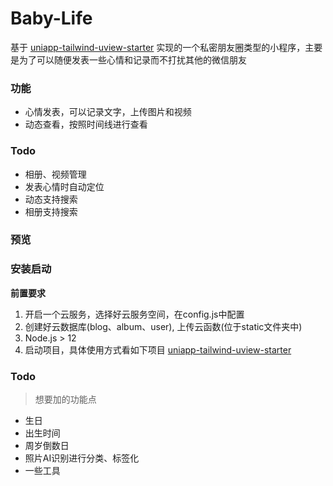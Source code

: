 # Baby-Life
基于 [uniapp-tailwind-uview-starter](https://github.com/xlzy520/uniapp-tailwind-uview-starter) 实现的一个私密朋友圈类型的小程序，主要是为了可以随便发表一些心情和记录而不打扰其他的微信朋友

### 功能
- 心情发表，可以记录文字，上传图片和视频
- 动态查看，按照时间线进行查看

### Todo
- 相册、视频管理
- 发表心情时自动定位
- 动态支持搜索
- 相册支持搜索

### 预览


### 安装启动
**前置要求**
1. 开启一个云服务，选择好云服务空间，在config.js中配置
2. 创建好云数据库(blog、album、user), 上传云函数(位于static文件夹中)
3. Node.js > 12
4. 启动项目，具体使用方式看如下项目
[uniapp-tailwind-uview-starter](https://github.com/xlzy520/uniapp-tailwind-uview-starter)

### Todo
> 想要加的功能点 

- 生日
- 出生时间
- 周岁倒数日
- 照片AI识别进行分类、标签化
- 一些工具
